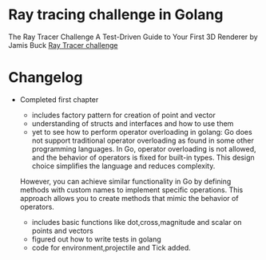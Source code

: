 # Ray tracing challenge in Golang
The Ray Tracer Challenge A Test-Driven Guide to Your First 3D Renderer by Jamis Buck 
[Ray Tracer challenge](https://www.amazon.com/Ray-Tracer-Challenge-Test-Driven-Renderer/dp/1680502719)

# Changelog
- Completed first chapter
    - includes factory pattern for creation of point and vector
    - understanding of structs and interfaces and how to use them
    - yet to see how to perform operator overloading in golang: Go does not support traditional operator overloading as found in some other programming languages. In Go, operator overloading is not allowed, and the behavior of operators is fixed for built-in types. This design choice simplifies the language and reduces complexity.

    However, you can achieve similar functionality in Go by defining methods with custom names to implement specific operations. This approach allows you to create methods that mimic the behavior of operators.
    - includes basic functions like dot,cross,magnitude and scalar on points and vectors
    - figured out how to write tests in golang
    - code for environment,projectile and Tick added. 

